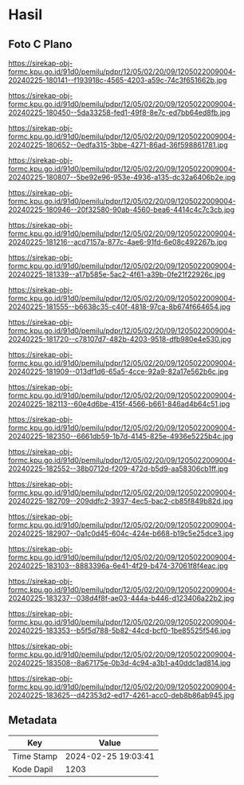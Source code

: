 # Hasil

## Foto C Plano

https://sirekap-obj-formc.kpu.go.id/91d0/pemilu/pdpr/12/05/02/20/09/1205022009004-20240225-180141--f193918c-4565-4203-a59c-74c3f651662b.jpg

https://sirekap-obj-formc.kpu.go.id/91d0/pemilu/pdpr/12/05/02/20/09/1205022009004-20240225-180450--5da33258-fed1-49f8-8e7c-ed7bb64ed8fb.jpg

https://sirekap-obj-formc.kpu.go.id/91d0/pemilu/pdpr/12/05/02/20/09/1205022009004-20240225-180652--0edfa315-3bbe-4271-86ad-36f598861781.jpg

https://sirekap-obj-formc.kpu.go.id/91d0/pemilu/pdpr/12/05/02/20/09/1205022009004-20240225-180807--5be92e96-953e-4936-a135-dc32a6406b2e.jpg

https://sirekap-obj-formc.kpu.go.id/91d0/pemilu/pdpr/12/05/02/20/09/1205022009004-20240225-180946--20f32580-90ab-4560-bea6-4414c4c7c3cb.jpg

https://sirekap-obj-formc.kpu.go.id/91d0/pemilu/pdpr/12/05/02/20/09/1205022009004-20240225-181216--acd7157a-877c-4ae6-91fd-6e08c492267b.jpg

https://sirekap-obj-formc.kpu.go.id/91d0/pemilu/pdpr/12/05/02/20/09/1205022009004-20240225-181339--a17b585e-5ac2-4f61-a39b-0fe21f22926c.jpg

https://sirekap-obj-formc.kpu.go.id/91d0/pemilu/pdpr/12/05/02/20/09/1205022009004-20240225-181555--b6638c35-c40f-4818-97ca-8b674f664654.jpg

https://sirekap-obj-formc.kpu.go.id/91d0/pemilu/pdpr/12/05/02/20/09/1205022009004-20240225-181720--c78107d7-482b-4203-9518-dfb980e4e530.jpg

https://sirekap-obj-formc.kpu.go.id/91d0/pemilu/pdpr/12/05/02/20/09/1205022009004-20240225-181909--013df1d6-65a5-4cce-92a9-82a17e562b6c.jpg

https://sirekap-obj-formc.kpu.go.id/91d0/pemilu/pdpr/12/05/02/20/09/1205022009004-20240225-182113--60e4d6be-415f-4566-b661-846ad4b64c51.jpg

https://sirekap-obj-formc.kpu.go.id/91d0/pemilu/pdpr/12/05/02/20/09/1205022009004-20240225-182350--6661db59-1b7d-4145-825e-4936e5225b4c.jpg

https://sirekap-obj-formc.kpu.go.id/91d0/pemilu/pdpr/12/05/02/20/09/1205022009004-20240225-182552--38b0712d-f209-472d-b5d9-aa58306cb1ff.jpg

https://sirekap-obj-formc.kpu.go.id/91d0/pemilu/pdpr/12/05/02/20/09/1205022009004-20240225-182709--209ddfc2-3937-4ec5-bac2-cb85f849b82d.jpg

https://sirekap-obj-formc.kpu.go.id/91d0/pemilu/pdpr/12/05/02/20/09/1205022009004-20240225-182907--0a1c0d45-604c-424e-b668-b19c5e25dce3.jpg

https://sirekap-obj-formc.kpu.go.id/91d0/pemilu/pdpr/12/05/02/20/09/1205022009004-20240225-183103--8883396a-6e41-4f29-b474-37061f8f4eac.jpg

https://sirekap-obj-formc.kpu.go.id/91d0/pemilu/pdpr/12/05/02/20/09/1205022009004-20240225-183237--038d4f8f-ae03-444a-b446-d123406a22b2.jpg

https://sirekap-obj-formc.kpu.go.id/91d0/pemilu/pdpr/12/05/02/20/09/1205022009004-20240225-183353--b5f5d788-5b82-44cd-bcf0-1be85525f546.jpg

https://sirekap-obj-formc.kpu.go.id/91d0/pemilu/pdpr/12/05/02/20/09/1205022009004-20240225-183508--8a67175e-0b3d-4c94-a3b1-a40ddc1ad814.jpg

https://sirekap-obj-formc.kpu.go.id/91d0/pemilu/pdpr/12/05/02/20/09/1205022009004-20240225-183625--d42353d2-ed17-4261-acc0-deb8b86ab945.jpg


## Metadata

| Key        | Value               |
| ---------- | ------------------- |
| Time Stamp | 2024-02-25 19:03:41 |
| Kode Dapil | 1203                |



